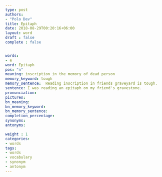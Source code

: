 ```yaml
---
type: post
authors:
- "Polo Dev"
title: Epitaph
date: 2018-08-29T00:20:16+06:00
layout: word
draft : false
complete : false


words:
- e
word: Epitaph
pos: "n"
meaning: inscription in the memory of dead person
memory_keyword: tough
memory_sentence:  Reading inscription in friends graveyard is tough.
sentence: I was reading an epitaph on my friend's gravestone.
pronunciation:
pictures:
bn_meaning:
bn_memory_keyword:
bn_memory_sentence:
completion_percentage:
synonyms:
antonyms:

weight : 1
categories:
- words
tags:
- words
- vocabulary
- synonym
- antonym
---
```

